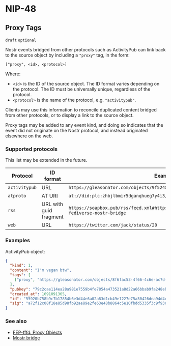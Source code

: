 # NIP-48

## Proxy Tags

`draft` `optional`

Nostr events bridged from other protocols such as ActivityPub can link back to the source object by including a `"proxy"` tag, in the form:

```
["proxy", <id>, <protocol>]
```

Where:

- `<id>` is the ID of the source object. The ID format varies depending on the protocol. The ID must be universally unique, regardless of the protocol.
- `<protocol>` is the name of the protocol, e.g. `"activitypub"`.

Clients may use this information to reconcile duplicated content bridged from other protocols, or to display a link to the source object.

Proxy tags may be added to any event kind, and doing so indicates that the event did not originate on the Nostr protocol, and instead originated elsewhere on the web.

### Supported protocols

This list may be extended in the future.

| Protocol      | ID format              | Example                                                                                            |
| ------------- | ---------------------- | -------------------------------------------------------------------------------------------------- |
| `activitypub` | URL                    | `https://gleasonator.com/objects/9f524868-c1a0-4ee7-ad51-aaa23d68b526`                             |
| `atproto`     | AT URI                 | `at://did:plc:zhbjlbmir5dganqhueg7y4i3/app.bsky.feed.post/3jt5hlibeol2i`                           |
| `rss`         | URL with guid fragment | `https://soapbox.pub/rss/feed.xml#https%3A%2F%2Fsoapbox.pub%2Fblog%2Fmostr-fediverse-nostr-bridge` |
| `web`         | URL                    | `https://twitter.com/jack/status/20`                                                               |

### Examples

ActivityPub object:

```json
{
  "kind": 1,
  "content": "I'm vegan btw",
  "tags": [
    ["proxy", "https://gleasonator.com/objects/8f6fac53-4f66-4c6e-ac7d-92e5e78c3e79", "activitypub"]
  ],
  "pubkey": "79c2cae114ea28a981e7559b4fe7854a473521a8d22a66bbab9fa248eb820ff6",
  "created_at": 1691091365,
  "id": "55920b758b9c7b17854b6e3d44e6a02a83d1cb49e1227e75a30426dea94d4cb2",
  "sig": "a72f12c08f18e85d98fb92ae89e2fe63e48b8864c5e10fbdd5335f3c9f936397a6b0a7350efe251f8168b1601d7012d4a6d0ee6eec958067cf22a14f5a5ea579"
}
```

### See also

- [FEP-fffd: Proxy Objects](https://codeberg.org/fediverse/fep/src/branch/main/fep/fffd/fep-fffd.md)
- [Mostr bridge](https://mostr.pub/)
